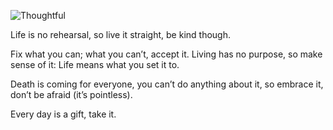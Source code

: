 ![Thoughtful](//cacilhas.info/img/lamp.png)

Life is no rehearsal, so live it straight, be kind though.

Fix what you can; what you can’t, accept it. Living has no purpose, so make sense of it: Life means what you set it to.

Death is coming for everyone, you can’t do anything about it, so embrace it, don’t be afraid (it’s pointless).

Every day is a gift, take it.
